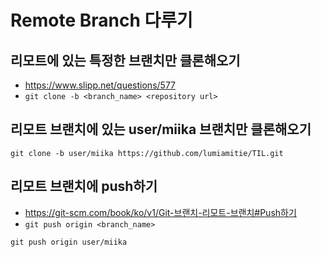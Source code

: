 # Remote Branch 다루기

## 리모트에 있는 특정한 브랜치만 클론해오기

- <https://www.slipp.net/questions/577>
- `git clone -b <branch_name> <repository url>`

## 리모트 브랜치에 있는 user/miika 브랜치만 클론해오기

```
git clone -b user/miika https://github.com/lumiamitie/TIL.git
```

## 리모트 브랜치에 push하기

- <https://git-scm.com/book/ko/v1/Git-브랜치-리모트-브랜치#Push하기>
- `git push origin <branch_name>`

```
git push origin user/miika
```
